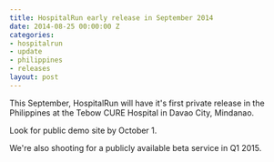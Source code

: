 ```yaml
---
title: HospitalRun early release in September 2014
date: 2014-08-25 00:00:00 Z
categories:
- hospitalrun
- update
- philippines
- releases
layout: post
---
```


This September, HospitalRun will have it's first private release in the Philippines at the Tebow CURE Hospital in Davao City, Mindanao.

Look for public demo site by October 1.

We're also shooting for a publicly available beta service in Q1 2015.

[jekyll-gh]: https://github.com/mojombo/jekyll
[jekyll]:    http://jekyllrb.com
